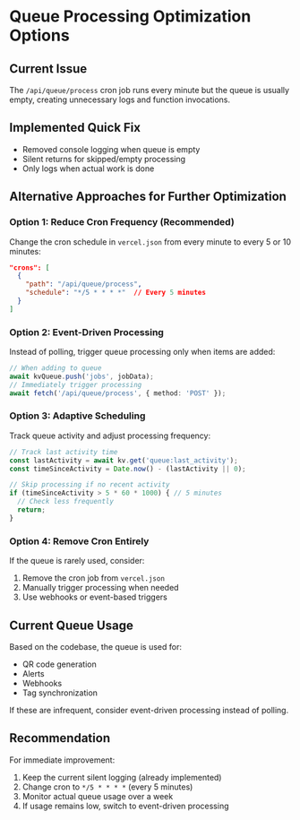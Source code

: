 # Queue Processing Optimization Options

## Current Issue
The `/api/queue/process` cron job runs every minute but the queue is usually empty, creating unnecessary logs and function invocations.

## Implemented Quick Fix
- Removed console logging when queue is empty
- Silent returns for skipped/empty processing
- Only logs when actual work is done

## Alternative Approaches for Further Optimization

### Option 1: Reduce Cron Frequency (Recommended)
Change the cron schedule in `vercel.json` from every minute to every 5 or 10 minutes:

```json
"crons": [
  {
    "path": "/api/queue/process",
    "schedule": "*/5 * * * *"  // Every 5 minutes
  }
]
```

### Option 2: Event-Driven Processing
Instead of polling, trigger queue processing only when items are added:

```typescript
// When adding to queue
await kvQueue.push('jobs', jobData);
// Immediately trigger processing
await fetch('/api/queue/process', { method: 'POST' });
```

### Option 3: Adaptive Scheduling
Track queue activity and adjust processing frequency:

```typescript
// Track last activity time
const lastActivity = await kv.get('queue:last_activity');
const timeSinceActivity = Date.now() - (lastActivity || 0);

// Skip processing if no recent activity
if (timeSinceActivity > 5 * 60 * 1000) { // 5 minutes
  // Check less frequently
  return;
}
```

### Option 4: Remove Cron Entirely
If the queue is rarely used, consider:
1. Remove the cron job from `vercel.json`
2. Manually trigger processing when needed
3. Use webhooks or event-based triggers

## Current Queue Usage
Based on the codebase, the queue is used for:
- QR code generation
- Alerts
- Webhooks
- Tag synchronization

If these are infrequent, consider event-driven processing instead of polling.

## Recommendation
For immediate improvement:
1. Keep the current silent logging (already implemented)
2. Change cron to `*/5 * * * *` (every 5 minutes)
3. Monitor actual queue usage over a week
4. If usage remains low, switch to event-driven processing